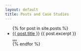 ```yaml
---
layout: default
title: Posts and Case Studies
---
```

<ul>
  {% for post in site.posts %}
    <li>
      <a href="{{ post.url }}">{{ post.title }}</a>
      {{ post.excerpt }}
      <br/><a href="{{ post.url }}"><b>...</b></a>
    </li>
  {% endfor %}
</ul>
